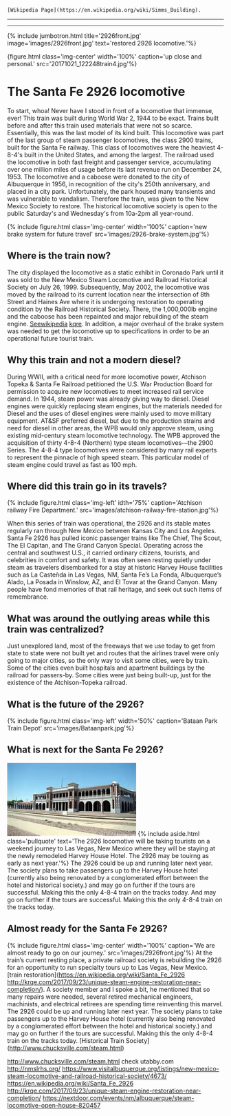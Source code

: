     [Wikipedia Page](https://en.wikipedia.org/wiki/Simms_Building).

---
---
{% include jumbotron.html
title='2926front.jpg'
image='images/2926front.jpg'
text='restored 2926 locomotive.'%} 


{figure.html
  class='img-center'
  width='100%'
  caption='up close and personal.'
  src='20171021_122248train4.jpg'%}
# The Santa Fe 2926 locomotive
To start, whoa! Never have I stood in front of a locomotive that immense, ever! This train was built during World War 2, 1944 to be exact. Trains built before and after this train used materials that were not so scarce. Essentially,  this was the last model of its kind built. This locomotive was part of the last group of steam passenger locomotives, the class 2900 trains, built for the Santa Fe railway. This class of locomotives were the heaviest 4-8-4's built in the United States, and among the largest. The railroad used the locomotive in both fast freight and passenger service, accumulating over one million miles of usage before its last revenue run on December 24, 1953. The locomotive and a caboose were donated to the city of Albuquerque in 1956, in recognition of the city's 250th anniversary, and placed in a city park. Unfortunately, the park housed many transients and was vulnerable to vandalism. Therefore the train, was given to the New Mexico Society to restore. The historical locomotive society is open to the public Saturday's and Wednesday's from 10a-2pm all year-round.

{% include figure.html
 class='img-center'
  width='100%'
  caption='new brake system for future travel'
  src='images/2926-brake-system.jpg'%}
## Where is the train now?
The city displayed the locomotive as a static exhibit in Coronado Park until it was sold to the New Mexico Steam Locomotive and Railroad Historical Society on July 26, 1999. Subsequently, May 2002, the locomotive was moved by the railroad to its current location near the intersection of 8th Street and Haines Ave where it is undergoing restoration to operating condition by the Railroad Historical Society. There, the 1,000,000lb engine and the caboose has been repainted and major rebuilding of the steam engine. [Seewikipedia](https://en.wikipedia.org/wiki/Santa_Fe_2926)
[kqre](http://krqe.com/2017/09/23/unique-steam-engine-restoration-near-completion/). 
In addition, a major overhaul of the brake system was needed to get the locomotive up to specifications in order to be an operational future tourist train.

## Why this train and not a modern diesel?
During WWII, with a critical need for more locomotive power, Atchison Topeka & Santa Fe Railroad  petitioned the U.S. War Production Board for permission to acquire new locomotives to meet increased rail service demand.  In 1944, steam power was already giving way to diesel.  Diesel  engines were quickly replacing steam engines, but the materials needed for Diesel and the uses of diesel engines were mainly used to move military equipment. AT&SF preferred diesel, but due to the production strains and need for diesel in other areas, the WPB would only approve steam, using existing mid-century steam locomotive technology.  The WPB approved the acquisition of thirty 4-8-4 (Northern) type steam locomotives—the 2900 Series.  The 4-8-4 type locomotives were considered by many rail experts to represent the pinnacle of high speed steam.  This particular model of steam engine could travel as fast as 100 mph.
## Where did this train go in its travels?
{% include figure.html
class='img-left'
idth='75%'
caption='Atchison railway Fire Department.'
src='images/atchison-railway-fire-station.jpg'%}

When this series of train was operational, the 2926 and its stable mates regularly ran through New Mexico between Kansas City and Los Angeles. Santa Fe 2926 has pulled iconic passenger trains like The Chief, The Scout, The El Capitan, and The Grand Canyon Special.  Operating across the central and southwest U.S., it carried ordinary citizens, tourists, and celebrities in comfort and safety.  It was often seen resting quietly under steam as travelers disembarked for a stay at historic Harvey House facilities such as La Casteñda in Las Vegas, NM, Santa Fe’s La Fonda, Albuquerque’s Alado, La Posada in Winslow, AZ, and El Tovar at the Grand Canyon.   Many people have fond memories of that rail heritage, and seek out such items of remembrance.  

## What was around the outlying areas while this train was centralized?
Just unexplored land, most of the freeways that we use today to get from state to state were not built yet and routes that the airlines travel were only going to major cities, so the only way to visit some cities, were by train. Some of the cities even built hospitals and apartment buildings by the railroad for passers-by. Some cities were just being built-up, just for the existence of the Atchison-Topeka railroad.
## What is the future of the 2926?
{% include figure.html
class='img-left'
width='50%'
caption='Bataan Park Train Depot'
src='images/Bataanpark.jpg'%}

## What is next for the Santa Fe 2926?
![HarveyHouse](images/harveyhouse-LV-NM.jpg)
{% include aside.html
  class='pullquote'
  text='The 2926 locomotive will be taking tourists on a weekend journey to Las Vegas, New Mexico where they will be staying at the newly remodeled Harvey House Hotel. The 2926 may be touirng as early as next year.'%}
The 2926 could be up and running later next year. The society plans to take passengers up to the Harvey House hotel (currently also being renovated by a conglomerated effort between the hotel and historical society.) and may go on further if the tours are successful. Making this the only 4-8-4 train on the tracks today. And may go on further if the tours are successful. Making this the only 4-8-4 train on the tracks today.
 
## Almost ready for the Santa Fe 2926?
{% include figure.html
  class='img-center'
  width='100%'
  caption='We are almost ready to go on our journey.'
  src='images/2926front.jpg'%}
At the train’s current resting place, a private railroad society is rebuilding the 2926 for an opportunity to run specialty tours up to Las Vegas, New Mexico. [train restoration](https://en.wikipedia.org/wiki/Santa_Fe_2926 http://krqe.com/2017/09/23/unique-steam-engine-restoration-near-completion/). A society member and I spoke a bit, he mentioned that so many repairs were needed, several retired mechanical engineers, machinists, and electrical retirees are spending time reinventing this marvel. The 2926 could be up and running later next year. The society plans to take passengers up to the Harvey House hotel (currently also being renovated by a conglomerated effort between the hotel and historical society.) and may go on further if the tours are successful. Making this the only 4-8-4 train on the tracks today.
[Historical Train Society] (http://www.chucksville.com/steam.html) 

http://www.chucksville.com/steam.html
check utabby.com
http://nmslrhs.org/
https://www.visitalbuquerque.org/listings/new-mexico-steam-locomotive-and-railroad-historical-society/4673/
https://en.wikipedia.org/wiki/Santa_Fe_2926
http://krqe.com/2017/09/23/unique-steam-engine-restoration-near-completion/
https://nextdoor.com/events/nm/albuquerque/steam-locomotive-open-house-820457
